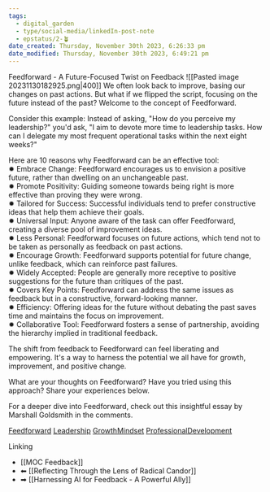 ```yaml
---
tags:
  - digital_garden
  - type/social-media/linkedIn-post-note
  - epstatus/2-🪴
date_created: Thursday, November 30th 2023, 6:26:33 pm
date_modified: Thursday, November 30th 2023, 6:49:21 pm
---
```

 Feedforward - A Future-Focused Twist on Feedback
![[Pasted image 20231130182925.png|400]]
We often look back to improve, basing our changes on past actions. But what if we flipped the script, focusing on the future instead of the past? Welcome to the concept of Feedforward.  
  
Consider this example: Instead of asking, "How do you perceive my leadership?" you'd ask, "I aim to devote more time to leadership tasks. How can I delegate my most frequent operational tasks within the next eight weeks?"  
  
Here are 10 reasons why Feedforward can be an effective tool:  
✹ Embrace Change: Feedforward encourages us to envision a positive future, rather than dwelling on an unchangeable past.  
✹ Promote Positivity: Guiding someone towards being right is more effective than proving they were wrong.  
✹ Tailored for Success: Successful individuals tend to prefer constructive ideas that help them achieve their goals.  
✹ Universal Input: Anyone aware of the task can offer Feedforward, creating a diverse pool of improvement ideas.  
✹ Less Personal: Feedforward focuses on future actions, which tend not to be taken as personally as feedback on past actions.  
✹ Encourage Growth: Feedforward supports potential for future change, unlike feedback, which can reinforce past failures.  
✹ Widely Accepted: People are generally more receptive to positive suggestions for the future than critiques of the past.  
✹ Covers Key Points: Feedforward can address the same issues as feedback but in a constructive, forward-looking manner.  
✹ Efficiency: Offering ideas for the future without debating the past saves time and maintains the focus on improvement.  
✹ Collaborative Tool: Feedforward fosters a sense of partnership, avoiding the hierarchy implied in traditional feedback.  
  
The shift from feedback to Feedforward can feel liberating and empowering. It's a way to harness the potential we all have for growth, improvement, and positive change.  
  
What are your thoughts on Feedforward? Have you tried using this approach? Share your experiences below.  
  
For a deeper dive into Feedforward, check out this insightful essay by Marshall Goldsmith in the comments.  
  
[Feedforward](https://www.linkedin.com/feed/hashtag/?keywords=feedforward&highlightedUpdateUrns=urn%3Ali%3Aactivity%3A7136036164599214080) [Leadership](https://www.linkedin.com/feed/hashtag/?keywords=leadership&highlightedUpdateUrns=urn%3Ali%3Aactivity%3A7136036164599214080) [GrowthMindset](https://www.linkedin.com/feed/hashtag/?keywords=growthmindset&highlightedUpdateUrns=urn%3Ali%3Aactivity%3A7136036164599214080) [ProfessionalDevelopment](https://www.linkedin.com/feed/hashtag/?keywords=professionaldevelopment&highlightedUpdateUrns=urn%3Ali%3Aactivity%3A7136036164599214080)

 Linking
+ [[MOC Feedback]]
+ ⬅ [[Reflecting Through the Lens of Radical Candor]]
+ ➡ [[Harnessing AI for Feedback - A Powerful Ally]]

